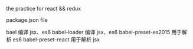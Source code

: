 the practice for react && redux

package.json file

bael 编译 jsx、es6
babel-loader 编译 jsx、es6
babel-preset-es2015 用于解析 es6
babel-preset-react 用于解析 jsx

